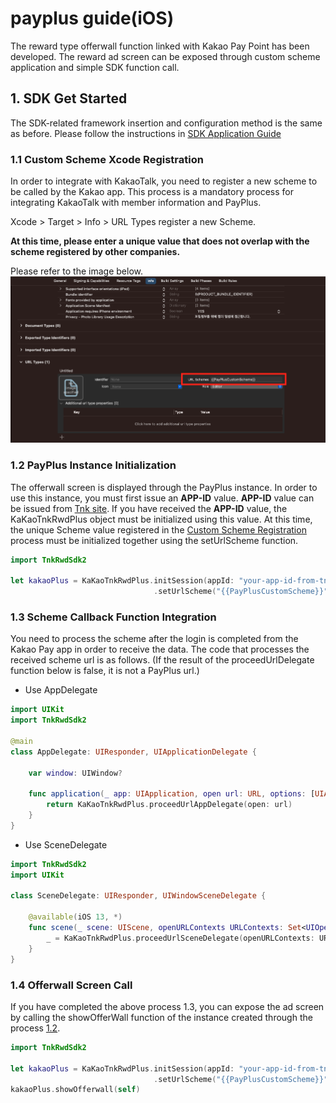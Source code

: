 # payplus guide(iOS)

The reward type offerwall function linked with Kakao Pay Point has been developed. The reward ad screen can be exposed through custom scheme application and simple SDK function call.

## 1. SDK Get Started

The SDK-related framework insertion and configuration method is the same as before. Please follow the instructions in [SDK Application Guide](https://github.com/tnkfactory/ios-sdk-rwd2/blob/main/iOS_Guide_en.md)

### 1.1 Custom Scheme Xcode Registration

In order to integrate with KakaoTalk, you need to register a new scheme to be called by the Kakao app. This process is a mandatory process for integrating KakaoTalk with member information and PayPlus.

Xcode > Target > Info > URL Types register a new Scheme.

**At this time, please enter a unique value that does not overlap with the scheme registered by other companies.**

Please refer to the image below.
![change scheme](./img/payplus_set_scheme.png)

### 1.2 PayPlus Instance Initialization

The offerwall screen is displayed through the PayPlus instance. In order to use this instance, you must first issue an **APP-ID** value. **APP-ID** value can be issued from [Tnk site](https://tnkfactory.com). If you have received the **APP-ID** value, the KaKaoTnkRwdPlus object must be initialized using this value. At this time, the unique Scheme value registered in the [Custom Scheme Registration](#11-custom-scheme-xcode-registration) process must be initialized together using the setUrlScheme function.

```swift
import TnkRwdSdk2

let kakaoPlus = KaKaoTnkRwdPlus.initSession(appId: "your-app-id-from-tnk-site")
                                .setUrlScheme("{{PayPlusCustomScheme}}")
```

### 1.3 Scheme Callback Function Integration

You need to process the scheme after the login is completed from the Kakao Pay app in order to receive the data. The code that processes the received scheme url is as follows.
(If the result of the proceedUrlDelegate function below is false, it is not a PayPlus url.)

* Use AppDelegate

```swift
import UIKit
import TnkRwdSdk2

@main
class AppDelegate: UIResponder, UIApplicationDelegate {

    var window: UIWindow?

    func application(_ app: UIApplication, open url: URL, options: [UIApplication.OpenURLOptionsKey : Any] = [:]) -> Bool {
        return KaKaoTnkRwdPlus.proceedUrlAppDelegate(open: url)
    }
}
```

* Use SceneDelegate

```swift
import TnkRwdSdk2
import UIKit

class SceneDelegate: UIResponder, UIWindowSceneDelegate {

    @available(iOS 13, *)
    func scene(_ scene: UIScene, openURLContexts URLContexts: Set<UIOpenURLContext>) {
        _ = KaKaoTnkRwdPlus.proceedUrlSceneDelegate(openURLContexts: URLContexts)
    }
}
```  


### 1.4 Offerwall Screen Call

If you have completed the above process 1.3, you can expose the ad screen by calling the showOfferWall function of the instance created through the process [1.2](#12-payplus-instance-initialization).

```swift
import TnkRwdSdk2

let kakaoPlus = KaKaoTnkRwdPlus.initSession(appId: "your-app-id-from-tnk-site")
                                .setUrlScheme("{{PayPlusCustomScheme}}")
kakaoPlus.showOfferwall(self)

```